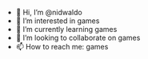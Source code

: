 - 👋 Hi, I’m @nidwaldo
- 👀 I’m interested in games
- 🌱 I’m currently learning games
- 💞️ I’m looking to collaborate on games
- 📫 How to reach me: games

<!---
nidwaldo/nidwaldo is a ✨ special ✨ repository because its `README.md` (this file) appears on your GitHub profile.
You can click the Preview link to take a look at your changes.
--->
